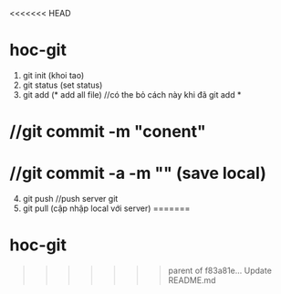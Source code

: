 <<<<<<< HEAD
# hoc-git

1. git init (khoi tao)
2. git status (set status) 
3. git add  (* add all file) //có the bỏ cách này khi đã git add *
  # //git commit -m "conent"
  # //git commit -a -m "" (save local)
4. git push //push server git
5. git pull (cập nhập local với server)
=======
# hoc-git
>>>>>>> parent of f83a81e... Update README.md

